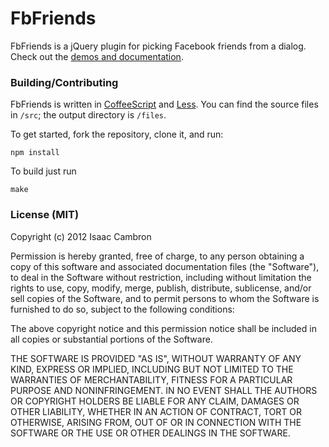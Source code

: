 FbFriends
=================================================

FbFriends is a jQuery plugin for picking Facebook friends from a dialog.
Check out the [demos and
documentation](http://icambron.github.com/fbfriends).


### Building/Contributing

FbFriends is written in [CoffeeScript](http://coffeescript.org/) and [Less](http://lesscss.org/). You can find the source files in `/src`; the output directory is `/files`.

To get started, fork the repository, clone it, and run:

```
npm install
```

To build just run

```
make
```

### License (MIT)

Copyright (c) 2012 Isaac Cambron

Permission is hereby granted, free of charge, to any person obtaining a copy of this software and associated documentation files (the "Software"), to deal in the Software without restriction, including without limitation the rights to use, copy, modify, merge, publish, distribute, sublicense, and/or sell copies of the Software, and to permit persons to whom the Software is furnished to do so, subject to the following conditions:

The above copyright notice and this permission notice shall be included in all copies or substantial portions of the Software.

THE SOFTWARE IS PROVIDED "AS IS", WITHOUT WARRANTY OF ANY KIND, EXPRESS OR IMPLIED, INCLUDING BUT NOT LIMITED TO THE WARRANTIES OF MERCHANTABILITY, FITNESS FOR A PARTICULAR PURPOSE AND NONINFRINGEMENT. IN NO EVENT SHALL THE AUTHORS OR COPYRIGHT HOLDERS BE LIABLE FOR ANY CLAIM, DAMAGES OR OTHER LIABILITY, WHETHER IN AN ACTION OF CONTRACT, TORT OR OTHERWISE, ARISING FROM, OUT OF OR IN CONNECTION WITH THE SOFTWARE OR THE USE OR OTHER DEALINGS IN THE SOFTWARE.
